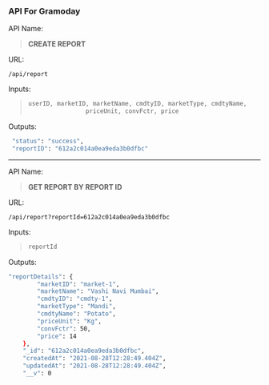### API For Gramoday

API Name:

> **CREATE REPORT**

URL:

`/api/report`

Inputs:

> ```bash
> userID, marketID, marketName, cmdtyID, marketType, cmdtyName,
>                 priceUnit, convFctr, price
> ```

Outputs:

```bash
 "status": "success",
 "reportID": "612a2c014a0ea9eda3b0dfbc"
```

---

API Name:

> ****GET REPORT BY REPORT ID****

URL:

`/api/report?reportId=612a2c014a0ea9eda3b0dfbc`

Inputs:

> ```bash
> reportId
> ```

Outputs:

```bash
"reportDetails": {
        "marketID": "market-1",
        "marketName": "Vashi Navi Mumbai",
        "cmdtyID": "cmdty-1",
        "marketType": "Mandi",
        "cmdtyName": "Potato",
        "priceUnit": "Kg",
        "convFctr": 50,
        "price": 14
    },
    "_id": "612a2c014a0ea9eda3b0dfbc",
    "createdAt": "2021-08-28T12:28:49.404Z",
    "updatedAt": "2021-08-28T12:28:49.404Z",
    "__v": 0
```
